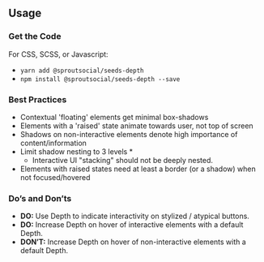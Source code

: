 ## Usage

### Get the Code

For CSS, SCSS, or Javascript:

- `yarn add @sproutsocial/seeds-depth`
- `npm install @sproutsocial/seeds-depth --save`

### Best Practices

* Contextual 'floating' elements get minimal box-shadows
* Elements with a 'raised' state animate towards user, not top of screen
* Shadows on non-interactive elements denote high importance of content/information
* Limit shadow nesting to 3 levels *
	* Interactive UI "stacking" should not be deeply nested.
* Elements with raised states need at least a border (or a shadow) when not focused/hovered

### Do’s and Don’ts

- **DO:** Use Depth to indicate interactivity on stylized / atypical buttons.
- **DO:** Increase Depth on hover of interactive elements with a default Depth.
- **DON’T:** Increase Depth on hover of non-interactive elements with a default Depth.
